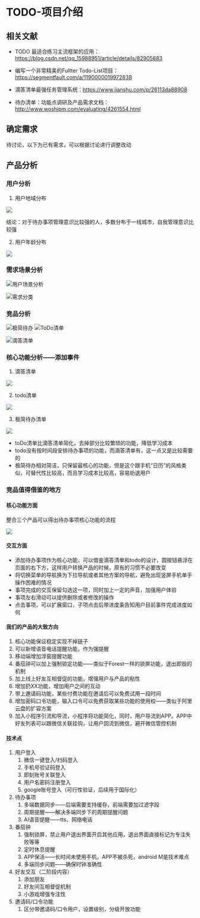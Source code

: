 # TODO-项目介绍



## 相关文献



- TODO 最适合练习主流框架的应用：https://blog.csdn.net/qq_15988951/article/details/82905683
- 编写一个非常精美的Fultter Todo-List项目：https://segmentfault.com/a/1190000019972838

-  滴答清单最强任务管理系统：https://www.jianshu.com/p/26113da88908
- 待办清单：功能点调研及产品需求文档：http://www.woshipm.com/evaluating/4261554.html

## 确定需求

待讨论，以下为已有需求，可以根据讨论进行调整改动



## 产品分析

### 用户分析

1. 用户地域分布

![](./_v_images/20210810100343262_13542.png)



结论：对于待办事项管理意识比较强的人，多数分布于一线城市，自我管理意识比较强


2. 用户年龄分布

![](./_v_images/20210810102707563_15101.png)


### 需求场景分析

![用户场景分析](./_v_images/20210810114251311_15683.png)




![需求分类](.\_v_images\20210810114315491_29181.png)


### 竞品分析

![极简待办](./_v_images/20210810114329523_30111.png)
![ToDo清单](./_v_images/20210810114350838_12580.png)





![滴答清单](./_v_images/20210810114336734_18424.png)

### 核心功能分析——添加事件


1. 滴答清单

![](./_v_images/20210810114533328_26198.png)






2. todo清单

![](./_v_images/20210810114603905_29083.png)



3. 极简待办清单

![](./_v_images/20210810114632304_20158.png)




- toDo清单比滴答清单简化，去掉部分比较繁琐的功能，降低学习成本
- todo没有按时间段安排待办事项的功能，而滴答清单有，这一点又是比较需要的
- 极简待办相对简洁，只保留最核心的功能，但是这个跟手机“日历”的风格类似，可替代性比较高，而且学习成本比较高，容易劝退用户


### 竞品值得借鉴的地方

#### 核心功能方面

整合三个产品可以得出待办事项核心功能的流程

![](./_v_images/20210810131722477_10282.png)



#### **交互方面**

- 添加待办事项作为核心功能，可以借鉴滴答清单和todo的设计，圆按钮悬浮在页面的右下方，这样用户转换产品的时候，原有的习惯不必要改变
- 将切换菜单的导航换为下拉导航或者其他方案的导航，避免出现竖屏手机单手操作困难的情况
- 事项完成的交互保留勾选这一项，同时加上一定的声音，加强用户体验
- 事项左右滑动可以提供删除或者修改的操作
- 点击事项，可以扩展窗口，子项点击后带进度条告知用户目前事件完成进度如何

#### 我们的产品的大致方向

1. 核心功能保证稳定实现不掉链子
2. 可以新增语音电话提醒功能，作为强提醒
3. 移动端增加浮窗提醒功能
4. 番茄钟可以加上强制锁定功能——类似于Forest一样的锁屏功能，退出即毁的机制
5. 加上线上好友互相督促的功能，增强用户与产品的粘性
6. 增加扔XX功能，增加用户之间的互动
7. 带上邀请码功能，某些付费功能在邀请后可以免费试用一段时间
8. 增加密码口令功能，输入口令可以免费获取某些功能的使用权——类似于阿里云盘的扩容方案
9. 加入小程序引流和导流，小程序将功能简化，同时，用户导流到APP。APP中好友列表可以跟微信关联挂钩，让用户回流到微信，避开微信管控机制

####  技术点

1. 用户登入
   1. 微信一键登入/扫码登入
   2. 手机号验证码登入
   3. 即刻账号关联登入
   4. 用户名密码注册登入
   5. google账号登入（可行性验证，后续用于国际化）
2. 待办事项
   1. 多端数据同步——后端需要支持缓存，前端需要加过滤字段
   2. 周期提醒——解决多端同步下的周期提醒问题
   3. AI语音提醒——tts、网络电话
3. 番茄钟
   1. 强制锁屏，禁止用户退出界面开启其他应用，退出界面直接标记为专注失败等等
   2. 定时休息提醒
   3. APP保活——长时间未使用手机，APP不被杀死，android M是技术难点
   4. 多端同步问题——确保时钟准确性
4. 好友交互（二阶段内容）
   1. 添加朋友
   2. 好友间互相督促机制
   3. 小游戏增强专注性
5. 邀请码/口令功能
   1. 区分带邀请码/口令用户，设置级别，分级开放功能



